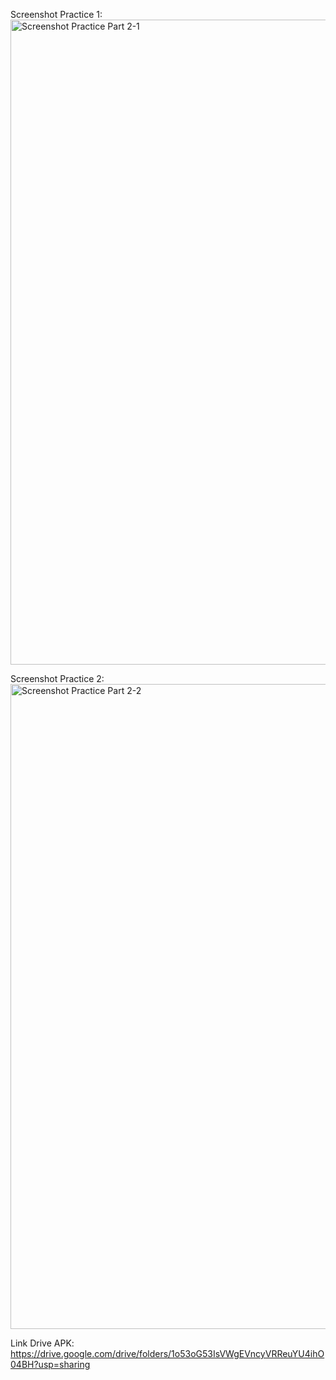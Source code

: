 Screenshot Practice 1:
<img width="1919" height="1032" alt="Screenshot Practice Part 2-1" src="https://github.com/user-attachments/assets/60327a29-4779-4b78-bf50-77b6dc6869c7" />

Screenshot Practice 2:
<img width="1919" height="1032" alt="Screenshot Practice Part 2-2" src="https://github.com/user-attachments/assets/05abad47-9d45-495e-a704-a4b758d4bfb6" />

Link Drive APK:
https://drive.google.com/drive/folders/1o53oG53IsVWgEVncyVRReuYU4ihO04BH?usp=sharing 
